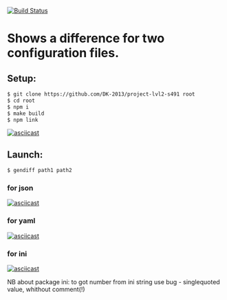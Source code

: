 [![Build Status](https://travis-ci.com/DK-2013/project-lvl2-s491.svg?branch=master)](https://travis-ci.com/DK-2013/project-lvl2-s491)

##
# Shows a difference for two configuration files.
##

## Setup:
```sh
$ git clone https://github.com/DK-2013/project-lvl2-s491 root
$ cd root
$ npm i
$ make build
$ npm link
```
[![asciicast](https://asciinema.org/a/33NumPtuEby83gUVb8GpfOt15.svg)](https://asciinema.org/a/33NumPtuEby83gUVb8GpfOt15?speed=2&theme=monokai)

## Launch:
```sh
$ gendiff path1 path2
```
### for json
[![asciicast](https://asciinema.org/a/hXXM4xTpbNi0YaTEGeWByZnPC.svg)](https://asciinema.org/a/hXXM4xTpbNi0YaTEGeWByZnPC?speed=2&theme=monokai)
### for yaml
[![asciicast](https://asciinema.org/a/vmh9Yao9bCRpvcQydgWxD4avU.svg)](https://asciinema.org/a/vmh9Yao9bCRpvcQydgWxD4avU?speed=2&theme=monokai)
### for ini
[![asciicast](https://asciinema.org/a/IX04ezH2177B2o9V6x3ZjQdNe.svg)](https://asciinema.org/a/IX04ezH2177B2o9V6x3ZjQdNe?speed=2&theme=monokai)

NB about package ini: to got number from ini string use bug - singlequoted value, whithout comment(!)
